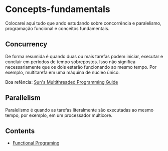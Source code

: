 # Concepts-fundamentals

Colocarei aqui tudo que ando estudando sobre concorrência e paralelismo, programação funcional e conceitos fundamentais.

## Concurrency

De forma resumida é quando duas ou mais tarefas podem iniciar, executar e concluir em períodos de tempo sobrepostos. Isso não significa necessariamente que os dois estarão funcionando ao mesmo tempo. Por exemplo, multitarefa em uma máquina de núcleo único.

Boa refência: [Sun's Multithreaded Programming Guide](https://docs.oracle.com/cd/E19455-01/806-5257/6je9h032b/index.html)

## Parallelism

Paralelismo é quando as tarefas literalmente são executadas ao mesmo tempo, por exemplo, em um processador multicore.

## Contents

- [Functional Programing](https://github.com/JohAnon9771/Concepts-fundamentals/functional-programming/readme.md)